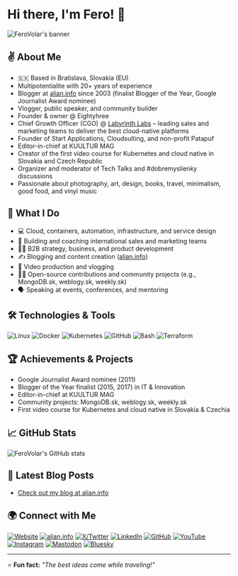 # Hi there, I'm Fero! 👋

![FeroVolar's banner](https://ferovolar.com/images/face-small.png) <!-- If you have your own banner, upload it to the repository -->

## ✌️ About Me

- 🇸🇰 Based in Bratislava, Slovakia (EU)
- Multipotentialite with 20+ years of experience
- Blogger at [alian.info](https://alian.info) since 2003 (finalist Blogger of the Year, Google Journalist Award nominee)
- Vlogger, public speaker, and community builder
- Founder & owner @ Eightyhree
- Chief Growth Officer (CGO) @ [Labyrinth Labs](https://lablabs.io) – leading sales and marketing teams to deliver the best cloud-native platforms
- Founder of Start Applications, Cloudsulting, and non-profit Patapuf
- Editor-in-chief at KUULTUR MAG
- Creator of the first video course for Kubernetes and cloud native in Slovakia and Czech Republic
- Organizer and moderator of Tech Talks and #dobremyslienky discussions
- Passionate about photography, art, design, books, travel, minimalism, good food, and vinyl music

## 🚀 What I Do

- 💻 Cloud, containers, automation, infrastructure, and service design
- 🏢 Building and coaching international sales and marketing teams
- 🧑‍💼 B2B strategy, business, and product development
- ✍️ Blogging and content creation ([alian.info](https://alian.info))
- 🎥 Video production and vlogging
- 👨‍💻 Open-source contributions and community projects (e.g., MongoDB.sk, weblogy.sk, weekly.sk)
- 🗣️ Speaking at events, conferences, and mentoring

## 🛠️ Technologies & Tools

![Linux](https://img.shields.io/badge/Linux-FCC624?style=flat&logo=linux&logoColor=black)
![Docker](https://img.shields.io/badge/Docker-2496ED?style=flat&logo=docker&logoColor=white)
![Kubernetes](https://img.shields.io/badge/Kubernetes-326CE5?style=flat&logo=kubernetes&logoColor=white)
![GitHub](https://img.shields.io/badge/GitHub-181717?style=flat&logo=github&logoColor=white)
![Bash](https://img.shields.io/badge/Bash-4EAA25?style=flat&logo=gnubash&logoColor=white)
![Terraform](https://img.shields.io/badge/Terraform-7B42BC?style=flat&logo=terraform&logoColor=white)

## 🏆 Achievements & Projects

- Google Journalist Award nominee (2011)
- Blogger of the Year finalist (2015, 2017) in IT & Innovation
- Editor-in-chief at KUULTUR MAG
- Community projects: MongoDB.sk, weblogy.sk, weekly.sk
- First video course for Kubernetes and cloud native in Slovakia & Czechia

## 📈 GitHub Stats

![FeroVolar's GitHub stats](https://github-readme-stats.vercel.app/api?username=FeroVolar&show_icons=true&theme=tokyonight)

## 📝 Latest Blog Posts

<!-- BLOG-POST-LIST:START -->
- [Check out my blog at alian.info](https://alian.info)
<!-- BLOG-POST-LIST:END -->

## 🌍 Connect with Me

[![Website](https://img.shields.io/badge/ferovolar.com-website-blue)](https://ferovolar.com)
[![alian.info](https://img.shields.io/badge/alian.info-blog-orange)](https://alian.info)
[![X/Twitter](https://img.shields.io/badge/X-@alian-1DA1F2?style=flat&logo=twitter&logoColor=white)](https://twitter.com/alian)
[![LinkedIn](https://img.shields.io/badge/LinkedIn-Fero%20Volar-blue?style=flat&logo=linkedin)](https://www.linkedin.com/in/ferovolar/)
[![GitHub](https://img.shields.io/badge/GitHub-FeroVolar-181717?style=flat&logo=github)](https://github.com/FeroVolar)
[![YouTube](https://img.shields.io/badge/YouTube-channel-red?style=flat&logo=youtube)](https://www.youtube.com/@alianinfo)
[![Instagram](https://img.shields.io/badge/Instagram-alian.info-E4405F?style=flat&logo=instagram&logoColor=white)](https://instagram.com/alian.info)
[![Mastodon](https://img.shields.io/badge/Mastodon-@alian-6364FF?style=flat&logo=mastodon&logoColor=white)](https://mastodon.social/@alian)
[![Bluesky](https://img.shields.io/badge/Bluesky-alian-blue?style=flat)](https://bsky.app/profile/alian.info)

---

⭐️ **Fun fact:** _"The best ideas come while traveling!"_

<!--
**FeroVolar/FeroVolar** is a ✨ _special_ ✨ repository because its `README.md` (this file) appears on your GitHub profile.
-->
